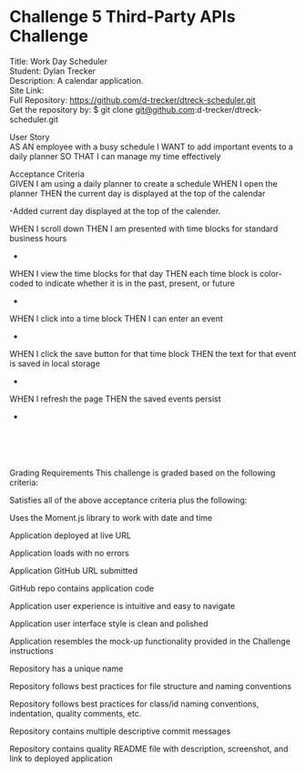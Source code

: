 # Challenge 5 Third-Party APIs Challenge

Title: Work Day Scheduler </br>
Student: Dylan Trecker</br>
Description: A calendar application.</br>
Site Link: </br>
Full Repository: https://github.com/d-trecker/dtreck-scheduler.git </br>
Get the repository by: $ git clone git@github.com:d-trecker/dtreck-scheduler.git </br>

User Story </br>
AS AN employee with a busy schedule
I WANT to add important events to a daily planner
SO THAT I can manage my time effectively

Acceptance Criteria </br>
GIVEN I am using a daily planner to create a schedule
WHEN I open the planner
THEN the current day is displayed at the top of the calendar

-Added current day displayed at the top of the calender.

WHEN I scroll down
THEN I am presented with time blocks for standard business hours

-

WHEN I view the time blocks for that day
THEN each time block is color-coded to indicate whether it is in the past, present, or future

-

WHEN I click into a time block
THEN I can enter an event

-

WHEN I click the save button for that time block
THEN the text for that event is saved in local storage

-

WHEN I refresh the page
THEN the saved events persist

-

</br>
</br>
</br>
</br>
Grading Requirements
This challenge is graded based on the following criteria:  </br>

Satisfies all of the above acceptance criteria plus the following:

Uses the Moment.js library to work with date and time

Application deployed at live URL

Application loads with no errors

Application GitHub URL submitted

GitHub repo contains application code

Application user experience is intuitive and easy to navigate

Application user interface style is clean and polished

Application resembles the mock-up functionality provided in the Challenge instructions

Repository has a unique name

Repository follows best practices for file structure and naming conventions

Repository follows best practices for class/id naming conventions, indentation, quality comments, etc.

Repository contains multiple descriptive commit messages

Repository contains quality README file with description, screenshot, and link to deployed application
